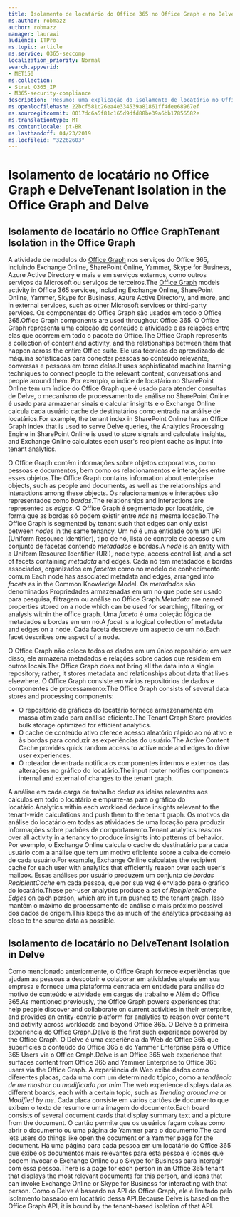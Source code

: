 ```yaml
---
title: Isolamento de locatário do Office 365 no Office Graph e no Delve
ms.author: robmazz
author: robmazz
manager: laurawi
audience: ITPro
ms.topic: article
ms.service: O365-seccomp
localization_priority: Normal
search.appverid:
- MET150
ms.collection:
- Strat_O365_IP
- M365-security-compliance
description: 'Resumo: uma explicação do isolamento de locatário no Office Graph e no Delve.'
ms.openlocfilehash: 22bcf581c26ea4e334539a81861ff4dee68967ef
ms.sourcegitcommit: 0017dc6a5f81c165d9dfd88be39a6bb17856582e
ms.translationtype: MT
ms.contentlocale: pt-BR
ms.lasthandoff: 04/23/2019
ms.locfileid: "32262603"
---
```

# <a name="tenant-isolation-in-the-office-graph-and-delve"></a><span data-ttu-id="17b5d-103">Isolamento de locatário no Office Graph e Delve</span><span class="sxs-lookup"><span data-stu-id="17b5d-103">Tenant Isolation in the Office Graph and Delve</span></span>

## <a name="tenant-isolation-in-the-office-graph"></a><span data-ttu-id="17b5d-104">Isolamento de locatário no Office Graph</span><span class="sxs-lookup"><span data-stu-id="17b5d-104">Tenant Isolation in the Office Graph</span></span>
<span data-ttu-id="17b5d-105">A atividade de modelos do [Office Graph](https://dev.office.com/officegraph) nos serviços do Office 365, incluindo Exchange Online, SharePoint Online, Yammer, Skype for Business, Azure Active Directory e mais e em serviços externos, como outros serviços da Microsoft ou serviços de terceiros.</span><span class="sxs-lookup"><span data-stu-id="17b5d-105">The [Office Graph](https://dev.office.com/officegraph) models activity in Office 365 services, including Exchange Online, SharePoint Online, Yammer, Skype for Business, Azure Active Directory, and more, and in external services, such as other Microsoft services or third-party services.</span></span> <span data-ttu-id="17b5d-106">Os componentes do Office Graph são usados em todo o Office 365.</span><span class="sxs-lookup"><span data-stu-id="17b5d-106">Office Graph components are used throughout Office 365.</span></span> <span data-ttu-id="17b5d-107">O Office Graph representa uma coleção de conteúdo e atividade e as relações entre elas que ocorrem em todo o pacote do Office.</span><span class="sxs-lookup"><span data-stu-id="17b5d-107">The Office Graph represents a collection of content and activity, and the relationships between them that happen across the entire Office suite.</span></span> <span data-ttu-id="17b5d-108">Ele usa técnicas de aprendizado de máquina sofisticadas para conectar pessoas ao conteúdo relevante, conversas e pessoas em torno delas.</span><span class="sxs-lookup"><span data-stu-id="17b5d-108">It uses sophisticated machine learning techniques to connect people to the relevant content, conversations and people around them.</span></span> <span data-ttu-id="17b5d-109">Por exemplo, o índice de locatário no SharePoint Online tem um índice do Office Graph que é usado para atender consultas de Delve, o mecanismo de processamento de análise no SharePoint Online é usado para armazenar sinais e calcular insights e o Exchange Online calcula cada usuário cache de destinatários como entrada na análise de locatários.</span><span class="sxs-lookup"><span data-stu-id="17b5d-109">For example, the tenant index in SharePoint Online has an Office Graph index that is used to serve Delve queries, the Analytics Processing Engine in SharePoint Online is used to store signals and calculate insights, and Exchange Online calculates each user's recipient cache as input into tenant analytics.</span></span>

<span data-ttu-id="17b5d-110">O Office Graph contém informações sobre objetos corporativos, como pessoas e documentos, bem como os relacionamentos e interações entre esses objetos.</span><span class="sxs-lookup"><span data-stu-id="17b5d-110">The Office Graph contains information about enterprise objects, such as people and documents, as well as the relationships and interactions among these objects.</span></span> <span data-ttu-id="17b5d-111">Os relacionamentos e interações são representados como *bordas*.</span><span class="sxs-lookup"><span data-stu-id="17b5d-111">The relationships and interactions are represented as *edges*.</span></span> <span data-ttu-id="17b5d-112">O Office Graph é segmentado por locatário, de forma que as bordas só podem existir entre *nós* na mesma locação.</span><span class="sxs-lookup"><span data-stu-id="17b5d-112">The Office Graph is segmented by tenant such that edges can only exist between *nodes* in the same tenancy.</span></span> <span data-ttu-id="17b5d-113">Um *nó* é uma entidade com um URI (Uniform Resource Identifier), tipo de nó, lista de controle de acesso e um conjunto de facetas contendo *metadados* e bordas.</span><span class="sxs-lookup"><span data-stu-id="17b5d-113">A *node* is an entity with a Uniform Resource Identifier (URI), node type, access control list, and a set of facets containing *metadata* and edges.</span></span> <span data-ttu-id="17b5d-114">Cada nó tem metadados e bordas associados, organizados em *facetas* como no modelo de conhecimento comum.</span><span class="sxs-lookup"><span data-stu-id="17b5d-114">Each node has associated metadata and edges, arranged into *facets* as in the Common Knowledge Model.</span></span> <span data-ttu-id="17b5d-115">Os *metadados* são denominados Propriedades armazenadas em um nó que pode ser usado para pesquisa, filtragem ou análise no Office Graph.</span><span class="sxs-lookup"><span data-stu-id="17b5d-115">*Metadata* are named properties stored on a node which can be used for searching, filtering, or analysis within the office graph.</span></span> <span data-ttu-id="17b5d-116">Uma *faceta* é uma coleção lógica de metadados e bordas em um nó.</span><span class="sxs-lookup"><span data-stu-id="17b5d-116">A *facet* is a logical collection of metadata and edges on a node.</span></span> <span data-ttu-id="17b5d-117">Cada faceta descreve um aspecto de um nó.</span><span class="sxs-lookup"><span data-stu-id="17b5d-117">Each facet describes one aspect of a node.</span></span> 

<span data-ttu-id="17b5d-118">O Office Graph não coloca todos os dados em um único repositório; em vez disso, ele armazena metadados e relações sobre dados que residem em outros locais.</span><span class="sxs-lookup"><span data-stu-id="17b5d-118">The Office Graph does not bring all the data into a single repository; rather, it stores metadata and relationships about data that lives elsewhere.</span></span> <span data-ttu-id="17b5d-119">O Office Graph consiste em vários repositórios de dados e componentes de processamento:</span><span class="sxs-lookup"><span data-stu-id="17b5d-119">The Office Graph consists of several data stores and processing components:</span></span>
- <span data-ttu-id="17b5d-120">O repositório de gráficos do locatário fornece armazenamento em massa otimizado para análise eficiente.</span><span class="sxs-lookup"><span data-stu-id="17b5d-120">The Tenant Graph Store provides bulk storage optimized for efficient analytics.</span></span>
- <span data-ttu-id="17b5d-121">O cache de conteúdo ativo oferece acesso aleatório rápido ao nó ativo e às bordas para conduzir as experiências do usuário.</span><span class="sxs-lookup"><span data-stu-id="17b5d-121">The Active Content Cache provides quick random access to active node and edges to drive user experiences.</span></span>
- <span data-ttu-id="17b5d-122">O roteador de entrada notifica os componentes internos e externos das alterações no gráfico do locatário.</span><span class="sxs-lookup"><span data-stu-id="17b5d-122">The input router notifies components internal and external of changes to the tenant graph.</span></span>

<span data-ttu-id="17b5d-123">A análise em cada carga de trabalho deduz as ideias relevantes aos cálculos em todo o locatário e empurre-as para o gráfico do locatário.</span><span class="sxs-lookup"><span data-stu-id="17b5d-123">Analytics within each workload deduce insights relevant to the tenant-wide calculations and push them to the tenant graph.</span></span> <span data-ttu-id="17b5d-124">Os motivos da análise do locatário em todas as atividades de uma locação para produzir informações sobre padrões de comportamento.</span><span class="sxs-lookup"><span data-stu-id="17b5d-124">Tenant analytics reasons over all activity in a tenancy to produce insights into patterns of behavior.</span></span> <span data-ttu-id="17b5d-125">Por exemplo, o Exchange Online calcula o cache do destinatário para cada usuário com a análise que tem um motivo eficiente sobre a caixa de correio de cada usuário.</span><span class="sxs-lookup"><span data-stu-id="17b5d-125">For example, Exchange Online calculates the recipient cache for each user with analytics that efficiently reason over each user's mailbox.</span></span> <span data-ttu-id="17b5d-126">Essas análises por usuário produzem um conjunto de *bordas RecipientCache* em cada pessoa, que por sua vez é enviado para o gráfico do locatário.</span><span class="sxs-lookup"><span data-stu-id="17b5d-126">These per-user analytics produce a set of *RecipientCache Edges* on each person, which are in turn pushed to the tenant graph.</span></span> <span data-ttu-id="17b5d-127">Isso mantém o máximo de processamento de análise o mais próximo possível dos dados de origem.</span><span class="sxs-lookup"><span data-stu-id="17b5d-127">This keeps the as much of the analytics processing as close to the source data as possible.</span></span>

## <a name="tenant-isolation-in-delve"></a><span data-ttu-id="17b5d-128">Isolamento de locatário no Delve</span><span class="sxs-lookup"><span data-stu-id="17b5d-128">Tenant Isolation in Delve</span></span>
<span data-ttu-id="17b5d-129">Como mencionado anteriormente, o Office Graph fornece experiências que ajudam as pessoas a descobrir e colaborar em atividades atuais em sua empresa e fornece uma plataforma centrada em entidade para análise do motivo de conteúdo e atividade em cargas de trabalho e Além do Office 365.</span><span class="sxs-lookup"><span data-stu-id="17b5d-129">As mentioned previously, the Office Graph powers experiences that help people discover and collaborate on current activities in their enterprise, and provides an entity-centric platform for analytics to reason over content and activity across workloads and beyond Office 365.</span></span> <span data-ttu-id="17b5d-130">O Delve é a primeira experiência do Office Graph.</span><span class="sxs-lookup"><span data-stu-id="17b5d-130">Delve is the first such experience powered by the Office Graph.</span></span>
<span data-ttu-id="17b5d-131">O Delve é uma experiência da Web do Office 365 que superfícies o conteúdo do Office 365 e do Yammer Enterprise para o Office 365 Users via o Office Graph.</span><span class="sxs-lookup"><span data-stu-id="17b5d-131">Delve is an Office 365 web experience that surfaces content from Office 365 and Yammer Enterprise to Office 365 users via the Office Graph.</span></span> <span data-ttu-id="17b5d-132">A experiência da Web exibe dados como diferentes placas, cada uma com um determinado tópico, como a *tendência de me mostrar* ou *modificado por mim*.</span><span class="sxs-lookup"><span data-stu-id="17b5d-132">The web experience displays data as different boards, each with a certain topic, such as *Trending around me* or *Modified by me*.</span></span> <span data-ttu-id="17b5d-133">Cada placa consiste em vários cartões de documento que exibem o texto de resumo e uma imagem do documento.</span><span class="sxs-lookup"><span data-stu-id="17b5d-133">Each board consists of several document cards that display summary text and a picture from the document.</span></span> <span data-ttu-id="17b5d-134">O cartão permite que os usuários façam coisas como abrir o documento ou uma página do Yammer para o documento.</span><span class="sxs-lookup"><span data-stu-id="17b5d-134">The card lets users do things like open the document or a Yammer page for the document.</span></span> <span data-ttu-id="17b5d-135">Há uma página para cada pessoa em um locatário do Office 365 que exibe os documentos mais relevantes para esta pessoa e ícones que podem invocar o Exchange Online ou o Skype for Business para interagir com essa pessoa.</span><span class="sxs-lookup"><span data-stu-id="17b5d-135">There is a page for each person in an Office 365 tenant that displays the most relevant documents for this person, and icons that can invoke Exchange Online or Skype for Business for interacting with that person.</span></span> <span data-ttu-id="17b5d-136">Como o Delve é baseado na API do Office Graph, ele é limitado pelo isolamento baseado em locatário dessa API.</span><span class="sxs-lookup"><span data-stu-id="17b5d-136">Because Delve is based on the Office Graph API, it is bound by the tenant-based isolation of that API.</span></span>